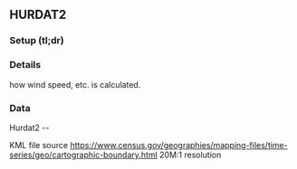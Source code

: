 ## HURDAT2

### Setup (tl;dr)

### Details



how wind speed, etc. is calculated.

### Data
Hurdat2 --

KML file source
https://www.census.gov/geographies/mapping-files/time-series/geo/cartographic-boundary.html
20M:1 resolution
